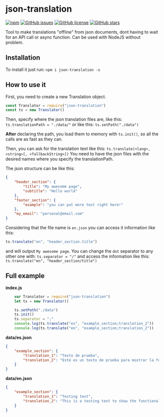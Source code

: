 # json-translation
[![npm](https://img.shields.io/npm/v/json-translation)](https://www.npmjs.com/package/json-translation)
[![GitHub issues](https://img.shields.io/github/issues/GrayJacketStudios/translations)](https://github.com/GrayJacketStudios/translations/issues)
[![GitHub license](https://img.shields.io/github/license/GrayJacketStudios/translations)](https://github.com/GrayJacketStudios/translations/blob/master/LICENSE)
[![GitHub stars](https://img.shields.io/github/stars/GrayJacketStudios/translations)](https://github.com/GrayJacketStudios/translations/stargazers)


Tool to make translations "offline" from json documents, dont having to wait for an API call or async function.
Can be used with NodeJS without problem.

## Installation
To install it just run:
`npm i json-translation -s`

## How to use it
First, you need to create a new Translation object.
```js
const Translator = require("json-translation")
const ts = new Translator()
```
Then, specify where the json translation files are, like this:
`ts.translationPath = "./data/"`
or like this:
`ts.setPath("./data")`

**After** declaring the path, you load them to memory with `ts.init()`, so all the calls are as fast as they can.

Then, you can ask for the translation text like this:
`ts.translate(<lang>, <string>[, <fallbackString>])`
You need to have the json files with the desired <lang> names where you specify the translationPath.

The json structure can be like this:
```json
{
    "header_section": {
        "title": "My awesome page",
        "subtitle": "Hello world"
    },
    "footer_section": {
        "example": "you can put more text right here!"
    },
    "my_email": "personal@email.com"
}
```
Considering that the file name is `en.json` you can access it information like this:
```js
ts.translate("en", "header_section.title")
```
and will output `My awesome page`.
You can change the `dot` separator to any other one with:
`ts.separator = "/"`
and access the information like this:
`ts.translate("en", "header_section/title")`

## Full example
**index.js**
```js
    var Translator = require("json-translation")
    let ts = new Translator()

    ts.setPath("./data")
    ts.init()
    ts.separator = ";"
    console.log(ts.translate("es", "example_section;translation_2"))
    console.log(ts.translate("en", "example_section;translation_2"))
```
**data/es.json**
```json
{
    "example_section": {
        "translation_1": "Texto de prueba",
        "translation_2": "Esté es un texto de prueba para mostrar la funcionalidad del paquete."
    }
}
```

**data/en.json**
```json
{
    "example_section": {
        "translation_1": "Testing text",
        "translation_2": "This is a testing text to show the functionality of the package."
    }
}
```
